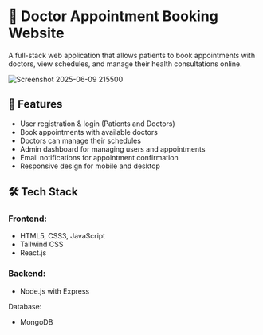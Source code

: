 # 🏥 Doctor Appointment Booking Website

A full-stack web application that allows patients to book appointments with doctors, view schedules, and manage their health consultations online.

 ![Screenshot 2025-06-09 215500](https://github.com/user-attachments/assets/7d0e79ef-dcf7-418c-9971-3d5726b05bc4)

## 🚀 Features

- User registration & login (Patients and Doctors)
- Book appointments with available doctors
- Doctors can manage their schedules
- Admin dashboard for managing users and appointments
- Email notifications for appointment confirmation
- Responsive design for mobile and desktop

## 🛠️ Tech Stack

### Frontend:
- HTML5, CSS3, JavaScript
-  Tailwind CSS
- React.js 

### Backend:
- Node.js with Express  


Database:
- MongoDB 









